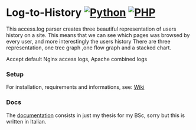 # Log-to-History [![Python](https://img.shields.io/badge/python-2.x-blue.svg)](https://www.python.org/) [![PHP](https://img.shields.io/badge/php-5.x-blue.svg)](http://php.net/) 

This access.log parser creates three beautiful representation of users history on a site.
This means that we can see which pages was browsed by every user, and more interestingly the users history
There are three representation, one tree graph ,one flow graph and a stacked chart.

Accept default Nginx access logs, Apache combined logs

### Setup

For installation, requirements and informations, see:
[Wiki](https://github.com/Naramsim/Log-to-Histroy/wiki "Wiki's Homepage")

### Docs

The [documentation](https://github.com/Naramsim/Log-to-History/blob/master/tesi.md) consists in just my thesis for my BSc, sorry but this is written in Italian.
